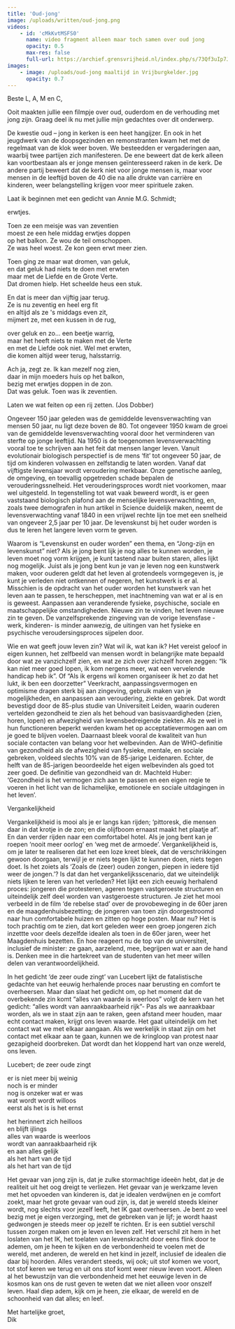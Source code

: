 ```yaml
---
title: 'Oud-jong'
image: /uploads/written/oud-jong.png
videos:
    - id: 'cMkKvtMSFS0'
      name: video fragment alleen maar toch samen over oud jong
      opacity: 0.5
      max-res: false
      full-url: https://archief.grensvrijheid.nl/index.php/s/73Qf3uIp7JwCOMm
images:
    - image: /uploads/oud-jong maaltijd in Vrijburgkelder.jpg
      opacity: 0.7
---
```


Beste L, A, M en C,

Ooit maakten jullie een filmpje over oud, ouderdom en de verhouding met jong zijn.
Graag deel ik nu met jullie mijn gedachtes over dit onderwerp.

De kwestie oud – jong in kerken is een heet hangijzer. En ook in het jeugdwerk van de doopsgezinden en remonstranten kwam het met de regelmaat van de klok weer boven. We besteedden er vergaderingen aan, waarbij twee partijen zich manifesteren. De ene beweert dat de kerk alleen kan voortbestaan als er jonge mensen geïnteresseerd raken in de kerk. De andere partij beweert dat de kerk niet voor jonge mensen is, maar voor mensen in de leeftijd boven de 40 die na alle drukte van carrière en kinderen, weer belangstelling krijgen voor meer spirituele zaken.

Laat ik beginnen met een gedicht van Annie M.G. Schmidt; 
 
erwtjes.
 
Toen ze een meisje was van zeventien<br />
moest ze een hele middag erwtjes doppen<br />
op het balkon. Ze wou de teil omschoppen.<br />
Ze was heel woest. Ze kon geen erwt meer zien.

Toen ging ze maar wat dromen, van geluk,<br />
en dat geluk had niets te doen met erwten<br />
maar met de Liefde en de Grote Verte.<br />
Dat dromen hielp. Het scheelde heus een stuk.


En dat is meer dan vijftig jaar terug.<br />
Ze is nu zeventig en heel erg fit<br />
en altijd als ze 's middags even zit,<br />
mijmert ze, met een kussen in de rug,

over geluk en zo... een beetje warrig,<br />
maar het heeft niets te maken met de Verte<br />
en met de Liefde ook niet. Wel met erwten,<br />
die komen altijd weer terug, halsstarrig.

Ach ja, zegt ze. Ik kan mezelf nog zien,<br />
daar in mijn moeders huis op het balkon,<br />
bezig met erwtjes doppen in de zon.<br />
Dat was geluk. Toen was ik zeventien.
 
Laten we wat feiten op een rij zetten. (Jos Dobber)

Ongeveer 150 jaar geleden was de gemiddelde levensverwachting van mensen 50 jaar, nu ligt deze boven de 80. Tot ongeveer 1950 kwam de groei van de gemiddelde levensverwachting vooral door het verminderen van sterfte op jonge leeftijd. Na 1950 is de toegenomen levensverwachting vooral toe te schrijven aan het feit dat mensen langer leven.
Vanuit evolutionair biologisch perspectief is de mens ‘fit’ tot ongeveer 50 jaar, de tijd om kinderen volwassen en zelfstandig te laten worden.
Vanaf dat vijftigste levensjaar wordt veroudering merkbaar. Onze genetische aanleg, de omgeving, en toevallig opgetreden schade bepalen de verouderingssnelheid. Het verouderingsproces wordt niet voorkomen, maar wel uitgesteld.
In tegenstelling tot wat vaak beweerd wordt, is er geen vaststaand biologisch plafond aan de menselijke levensverwachting, en, zoals twee demografen in hun artikel in Science duidelijk maken, neemt de levensverwachting vanaf 1840 in een vrijwel rechte lijn toe met een snelheid van ongeveer 2,5 jaar per 10 jaar.
De levenskunst bij het ouder worden is dus te leren het langere leven vorm te geven.

Waarom is “Levenskunst en ouder worden” een thema, en “Jong-zijn en levenskunst” niet?
Als je jong bent lijk je nog alles te kunnen worden, je leven moet nog vorm krijgen, je kunt tastend naar buiten staren, alles lijkt nog mogelijk.
Juist als je jong bent kun je van je leven nog een kunstwerk maken, voor ouderen geldt dat het leven al grotendeels vormgegeven is, je kunt je verleden niet ontkennen of negeren, het kunstwerk is er al.
Misschien is de opdracht van het ouder worden het kunstwerk van het leven aan te passen, te herscheppen, met inachtneming van wat er al is en is geweest. Aanpassen aan veranderende fysieke, psychische, sociale en maatschappelijke omstandigheden. Nieuwe zin te vinden, het leven nieuwe zin te geven. De vanzelfsprekende zingeving van de vorige levensfase -werk, kinderen- is minder aanwezig, de uitingen van het fysieke en psychische veroudersingsproces sijpelen door.

Wie en wat geeft jouw leven zin? Wat wil ik, wat kan ik?
Het vereist geloof in eigen kunnen, het zelfbeeld van mensen wordt in belangrijke mate bepaald door wat ze vanzichzelf zien, en wat ze zich over zichzelf horen zeggen:
“Ik kan niet meer goed lopen, ik kom nergens meer, wat een vervelende handicap heb ik”. Of
“Als ik ergens wil komen organiseer ik het zo dat het lukt, ik ben een doorzetter”
Veerkracht, aanpassingsvermogen en optimisme dragen sterk bij aan zingeving, gebruik maken van je mogelijkheden, en aanpassen aan veroudering, ziekte en gebrek.
Dat wordt bevestigd door de 85-plus studie van Universiteit Leiden, waarin ouderen vertelden gezondheid te zien als het behoud van basisvaardigheden (zien, horen, lopen) en afwezigheid van levensbedreigende ziekten.
Als ze wel in hun functioneren beperkt werden kwam het op acceptatievermogen aan om je goed te blijven voelen. Daarnaast bleek vooral de kwaliteit van hun sociale contacten van belang voor het welbevinden.
Aan de WHO-definitie van gezondheid als de afwezigheid van fysieke, mentale, en sociale gebreken, voldeed slechts 10% van de 85-jarige Leidenaren. Echter, de helft van de 85-jarigen beoordeelde het eigen welbevinden als goed tot zeer goed.
De definitie van gezondheid van dr. Machteld Huber: ‘Gezondheid is het vermogen zich aan te passen en een eigen regie te voeren in het licht van de lichamelijke, emotionele en sociale uitdagingen in het leven’.

Vergankelijkheid 

Vergankelijkheid is mooi als je er langs kan rijden; ‘pittoresk, die mensen daar in dat krotje in de zon; en die olijfboom ernaast maakt het plaatje af’. En dan verder rijden naar een comfortabel hotel. 
Als je jong bent kan je roepen ‘nooit meer oorlog’ en ‘weg met de armoede’. Vergankelijkheid is, om je later te realiseren dat het een loze kreet bleek, dat de verschrikkingen gewoon doorgaan, terwijl je er niets tegen lijkt te kunnen doen, niets tegen doet. 
 Is het zoiets als ‘Zoals de (zeer) ouden zongen, piepen in iedere tijd weer de jongen.’?
Is dat dan het vergankelijksscenario, dat we uiteindelijk niets lijken te leren van het verleden?
Het lijkt een zich eeuwig herhalend proces: jongeren die protesteren, ageren tegen vastgeroeste structuren en uiteindelijk zelf deel worden van vastgeroeste structuren. Je ziet het mooi verbeeld in de film ‘de rebelse stad’ over de provobeweging in de 60er jaren en de maagdenhuisbezetting; de jongeren van toen zijn doorgestroomd naar hun comfortabele huizen en zitten op hoge posten. 
Maar nu? Het is toch prachtig om te zien, dat kort geleden weer een groep jongeren zich inzettte voor deels dezelfde idealen als toen in de 60er jaren, weer het Maagdenhuis bezetten. En hoe reageert nu de top van de universiteit, inclusief de minister: ze gaan, aarzelend, mee, begrijpen wat er aan de hand is. Denken mee in die hartekreet van de studenten van het meer willen delen van verantwoordelijkheid.

In het gedicht ‘de zeer oude zingt’ van Lucebert lijkt de fatalistische gedachte van het eeuwig herhalende proces naar berusting en comfort te overheersen.  Maar dan slaat het gedicht om, op het moment dat de overbekende zin komt “alles van waarde is weerloos” volgt de kern van het gedicht: “alles wordt van aanraakbaarheid rijk”- Pas als we aanraakbaar worden, als we in staat zijn aan te raken, geen afstand meer houden, maar echt contact maken, krijgt ons leven waarde. Het gaat uiteindelijk om het contact wat we met elkaar aangaan. Als we werkelijk in staat zijn om het contact met elkaar aan te gaan, kunnen we de kringloop van protest naar gezapigheid doorbreken. Dat wordt dan het kloppend hart van onze wereld, ons leven.
 
Lucebert; de zeer oude zingt

er is niet meer bij weinig<br />
noch is er minder<br />
nog is onzeker wat er was<br />
wat wordt wordt willoos<br />
eerst als het is is het ernst

het herinnert zich heilloos<br />
en blijft ijlings<br />
alles van waarde is weerloos<br />
wordt van aanraakbaarheid rijk<br />
en aan alles gelijk<br />
als het hart van de tijd<br />
als het hart van de tijd
 
Het gevaar van jong zijn is, dat je zulke stormachtige ideeën hebt, dat je de realiteit uit het oog dreigt te verliezen. Het gevaar van je werkzame leven met het opvoeden van kinderen is, dat je idealen verdwijnen en je comfort zoekt,  maar het grote gevaar van oud zijn, is, dat je wereld steeds kleiner wordt, nog slechts voor jezelf leeft, het IK gaat overheersen. Je bent zo veel bezig met je eigen verzorging, met de gebreken van je lijf; je wordt haast gedwongen je steeds meer op jezelf te richten.
Er is een subtiel verschil tussen zorgen maken om je leven en leven zelf. Het verschil zit hem in het loslaten van het IK, het toelaten van levenskracht door eens flink door te ademen, om je heen te kijken en de verbondenheid te voelen met de wereld, met anderen, de wereld en het kind in jezelf, inclusief de idealen die daar bij hoorden.
Alles verandert steeds, wij ook; uit stof komen we voort, tot stof keren we terug en uit ons stof komt weer nieuw leven voort. Alleen al het bewustzijn van die verbondenheid met het eeuwige leven in de kosmos kan ons de rust geven te weten dat we niet alleen voor onszelf leven. Haal diep adem, kijk om je heen, zie elkaar, de wereld en de schoonheid van dat alles; en leef.

Met hartelijke groet,<br/>
Dik
				
